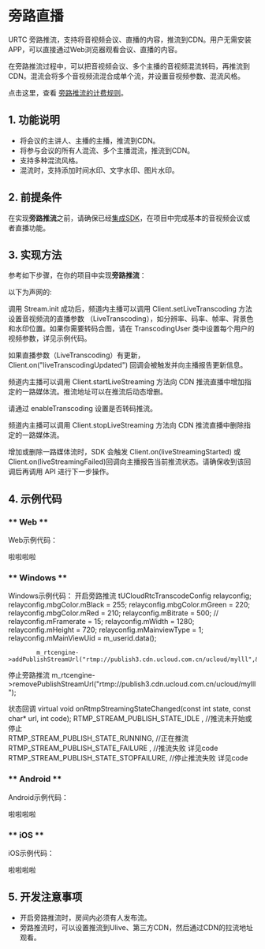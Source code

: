 # 旁路直播

URTC 旁路推流，支持将音视频会议、直播的内容，推流到CDN。用户无需安装APP，可以直接通过Web浏览器观看会议、直播的内容。

在旁路推流过程中，可以把音视频会议、多个主播的音视频混流转码，再推流到CDN。混流会将多个音视频流混合成单个流，并设置音视频参数、混流风格。

点击这里，查看 [旁路推流的计费规则](/video/urtc/price)。

## 1. 功能说明

 - 将会议的主讲人、主播的主播，推流到CDN。 
 - 将参与会议的所有人混流、多个主播混流，推流到CDN。 
 - 支持多种混流风格。 
 - 混流时，支持添加时间水印、文字水印、图片水印。
 
## 2. 前提条件

在实现**旁路推流**之前，请确保已经[集成SDK](/video/urtc/sdk/VideoStart)，在项目中完成基本的音视频会议或者直播功能。

## 3. 实现方法

参考如下步骤，在你的项目中实现**旁路推流**：

以下为声网的:

调用 Stream.init 成功后，频道内主播可以调用 Client.setLiveTranscoding 方法设置音视频流的直播参数 （LiveTranscoding），如分辨率、码率、帧率、背景色和水印位置。如果你需要转码合图，请在 TranscodingUser 类中设置每个用户的视频参数，详见示例代码。

如果直播参数（LiveTranscoding）有更新，Client.on("liveTranscodingUpdated") 回调会被触发并向主播报告更新信息。

频道内主播可以调用 Client.startLiveStreaming 方法向 CDN 推流直播中增加指定的一路媒体流。推流地址可以在推流后动态增删。

请通过 enableTranscoding 设置是否转码推流。

频道内主播可以调用 Client.stopLiveStreaming 方法向 CDN 推流直播中删除指定的一路媒体流。

增加或删除一路媒体流时，SDK 会触发 Client.on(liveStreamingStarted) 或 Client.on(liveStreamingFailed)回调向主播报告当前推流状态。请确保收到该回调后再调用 API 进行下一步操作。


## 4. 示例代码

<!-- tabs:start -->

### ** Web **

Web示例代码：

啦啦啦啦


### ** Windows **

Windows示例代码：
开启旁路推流
	 tUCloudRtcTranscodeConfig relayconfig;
			relayconfig.mbgColor.mBlack = 255;
			relayconfig.mbgColor.mGreen = 220; 
			relayconfig.mbgColor.mRed = 210;
			relayconfig.mBitrate = 500; //
			relayconfig.mFramerate = 15;
			relayconfig.mWidth = 1280;
			relayconfig.mHeight = 720;
			relayconfig.mMainviewType = 1;
			relayconfig.mMainViewUid = m_userid.data();

			m_rtcengine->addPublishStreamUrl("rtmp://publish3.cdn.ucloud.com.cn/ucloud/mylll",&relayconfig);
   
停止旁路推流
   m_rtcengine->removePublishStreamUrl("rtmp://publish3.cdn.ucloud.com.cn/ucloud/mylll");

状态回调
virtual void onRtmpStreamingStateChanged(const int 	state, const char* url, int code);
	RTMP_STREAM_PUBLISH_STATE_IDLE , //推流未开始或停止  
	RTMP_STREAM_PUBLISH_STATE_RUNNING,  //正在推流
	RTMP_STREAM_PUBLISH_STATE_FAILURE , //推流失败 详见code
	RTMP_STREAM_PUBLISH_STATE_STOPFAILURE, //停止推流失败 详见code
### ** Android **

Android示例代码：

啦啦啦啦



### ** iOS **

iOS示例代码：

啦啦啦啦

<!-- tabs:end -->

## 5. 开发注意事项

 - 开启旁路推流时，房间内必须有人发布流。
 - 旁路推流时，可以设置推流到Ulive、第三方CDN，然后通过CDN的拉流地址观看。
 
